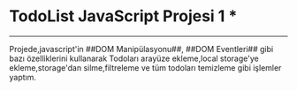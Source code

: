 # TodoList JavaScript Projesi 1 * 
-------
Projede,javascript'in ##DOM Manipülasyonu##, ##DOM Eventleri## gibi bazı özelliklerini kullanarak
Todoları arayüze ekleme,local storage'ye ekleme,storage'dan silme,filtreleme ve tüm todoları temizleme gibi işlemler yaptım.
